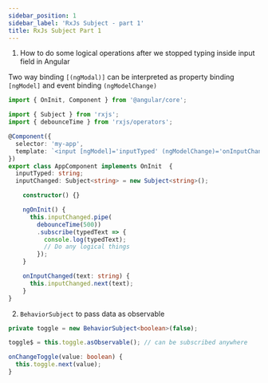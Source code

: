 ```yaml
---
sidebar_position: 1
sidebar_label: 'RxJs Subject - part 1'
title: RxJs Subject Part 1
---
```


1. How to do some logical operations after we stopped typing inside input field in Angular

Two way binding `[(ngModal)]` can be interpreted as property binding `[ngModel]` and event binding `(ngModelChange)`

```ts
import { OnInit, Component } from '@angular/core';

import { Subject } from 'rxjs';
import { debounceTime } from 'rxjs/operators';

@Component({
  selector: 'my-app',
  template: `<input [ngModel]='inputTyped' (ngModelChange)='onInputChanged($event)' />`
})
export class AppComponent implements OnInit  {
  inputTyped: string;
  inputChanged: Subject<string> = new Subject<string>();

    constructor() {}

    ngOnInit() {
      this.inputChanged.pipe(
        debounceTime(500))
        .subscribe(typedText => {
          console.log(typedText);
          // Do any logical things
        });
    }

    onInputChanged(text: string) {
      this.inputChanged.next(text);
    }
}
```

2. `BehaviorSubject` to pass data as observable

```ts title="subject.service.ts"
private toggle = new BehaviorSubject<boolean>(false);

toggle$ = this.toggle.asObservable(); // can be subscribed anywhere

onChangeToggle(value: boolean) {
  this.toggle.next(value);
}
```